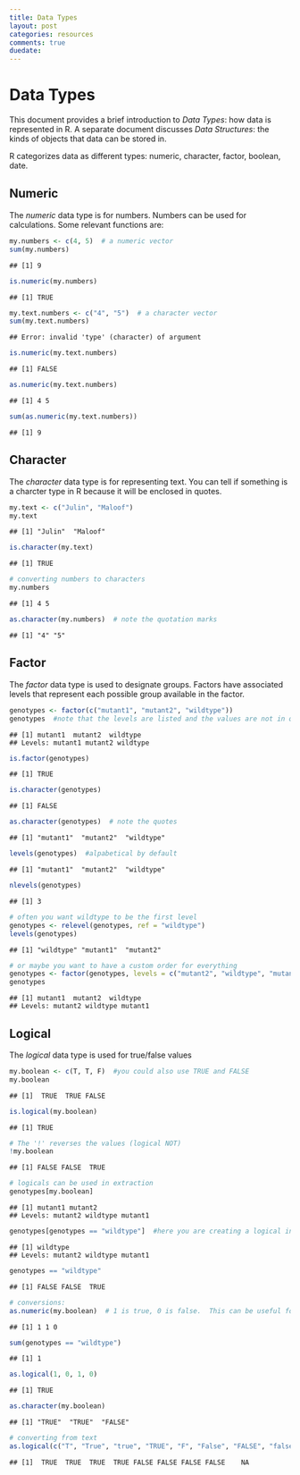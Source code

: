 ```yaml
---
title: Data Types
layout: post
categories: resources
comments: true
duedate:
---
```


Data Types
========================================================
This document provides a brief introduction to *Data Types*: how data is represented in R.  A separate document discusses *Data Structures*: the kinds of objects that data can be stored in.

R categorizes data as different types: numeric, character, factor, boolean, date.

Numeric
-------
The *numeric* data type is for numbers.  Numbers can be used for calculations.  Some relevant functions are:

```r
my.numbers <- c(4, 5)  # a numeric vector
sum(my.numbers)
```

```
## [1] 9
```

```r
is.numeric(my.numbers)
```

```
## [1] TRUE
```

```r
my.text.numbers <- c("4", "5")  # a character vector
sum(my.text.numbers)
```

```
## Error: invalid 'type' (character) of argument
```

```r
is.numeric(my.text.numbers)
```

```
## [1] FALSE
```

```r
as.numeric(my.text.numbers)
```

```
## [1] 4 5
```

```r
sum(as.numeric(my.text.numbers))
```

```
## [1] 9
```


Character
---------
The *character* data type is for representing text.  You can tell if something is a charcter type in R because it will be enclosed in quotes.

```r
my.text <- c("Julin", "Maloof")
my.text
```

```
## [1] "Julin"  "Maloof"
```

```r
is.character(my.text)
```

```
## [1] TRUE
```

```r
# converting numbers to characters
my.numbers
```

```
## [1] 4 5
```

```r
as.character(my.numbers)  # note the quotation marks
```

```
## [1] "4" "5"
```


Factor
------
The *factor* data type is used to designate groups.  Factors have associated levels that represent each possible group available in the factor.

```r
genotypes <- factor(c("mutant1", "mutant2", "wildtype"))
genotypes  #note that the levels are listed and the values are not in quotes
```

```
## [1] mutant1  mutant2  wildtype
## Levels: mutant1 mutant2 wildtype
```

```r
is.factor(genotypes)
```

```
## [1] TRUE
```

```r
is.character(genotypes)
```

```
## [1] FALSE
```

```r
as.character(genotypes)  # note the quotes
```

```
## [1] "mutant1"  "mutant2"  "wildtype"
```

```r
levels(genotypes)  #alpabetical by default
```

```
## [1] "mutant1"  "mutant2"  "wildtype"
```

```r
nlevels(genotypes)
```

```
## [1] 3
```

```r
# often you want wildtype to be the first level
genotypes <- relevel(genotypes, ref = "wildtype")
levels(genotypes)
```

```
## [1] "wildtype" "mutant1"  "mutant2"
```

```r
# or maybe you want to have a custom order for everything
genotypes <- factor(genotypes, levels = c("mutant2", "wildtype", "mutant1"))
genotypes
```

```
## [1] mutant1  mutant2  wildtype
## Levels: mutant2 wildtype mutant1
```


Logical
-------
The *logical* data type is used for true/false values

```r
my.boolean <- c(T, T, F)  #you could also use TRUE and FALSE
my.boolean
```

```
## [1]  TRUE  TRUE FALSE
```

```r
is.logical(my.boolean)
```

```
## [1] TRUE
```

```r
# The '!' reverses the values (logical NOT)
!my.boolean
```

```
## [1] FALSE FALSE  TRUE
```

```r
# logicals can be used in extraction
genotypes[my.boolean]
```

```
## [1] mutant1 mutant2
## Levels: mutant2 wildtype mutant1
```

```r
genotypes[genotypes == "wildtype"]  #here you are creating a logical inside the square brackets.
```

```
## [1] wildtype
## Levels: mutant2 wildtype mutant1
```

```r
genotypes == "wildtype"
```

```
## [1] FALSE FALSE  TRUE
```

```r
# conversions:
as.numeric(my.boolean)  # 1 is true, 0 is false.  This can be useful for summing, ie
```

```
## [1] 1 1 0
```

```r
sum(genotypes == "wildtype")
```

```
## [1] 1
```

```r
as.logical(1, 0, 1, 0)
```

```
## [1] TRUE
```

```r
as.character(my.boolean)
```

```
## [1] "TRUE"  "TRUE"  "FALSE"
```

```r
# converting from text
as.logical(c("T", "True", "true", "TRUE", "F", "False", "FALSE", "false", "not logical"))
```

```
## [1]  TRUE  TRUE  TRUE  TRUE FALSE FALSE FALSE FALSE    NA
```


